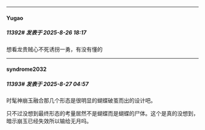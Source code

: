 ﻿
*****

####  Yugao  
##### 11392#       发表于 2025-8-26 18:17

想看龙贵贼心不死诱拐一勇，有没有懂的


*****

####  syndrome2032  
##### 11393#       发表于 2025-8-27 04:57

时髦神崩玉融合那几个形态是很明显的蝴蝶破茧而出的设计吧。

只不过没想到最终形态的考量居然不是蝴蝶而是蝴蝶的尸体。这个是真的没想到，暗示崩玉已经失效所以输给无月吗。

